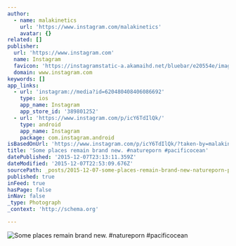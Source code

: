 ```yaml
---
author:
  - name: malakinetics
    url: 'https://www.instagram.com/malakinetics'
    avatar: {}
related: []
publisher:
  url: 'https://www.instagram.com'
  name: Instagram
  favicon: 'https://instagramstatic-a.akamaihd.net/bluebar/e20554e/images/ico/favicon.ico'
  domain: www.instagram.com
keywords: []
app_links:
  - url: 'instagram://media?id=620480408406086692'
    type: ios
    app_name: Instagram
    app_store_id: '389801252'
  - url: 'https://www.instagram.com/p/icY6TdIlQk/'
    type: android
    app_name: Instagram
    package: com.instagram.android
isBasedOnUrl: 'https://www.instagram.com/p/icY6TdIlQk/?taken-by=malakinetics'
title: 'Some places remain brand new. #natureporn #pacificocean'
datePublished: '2015-12-07T23:13:11.359Z'
dateModified: '2015-12-07T22:53:09.676Z'
sourcePath: _posts/2015-12-07-some-places-remain-brand-new-natureporn-pacificocean.md
published: true
inFeed: true
hasPage: false
inNav: false
_type: Photograph
_context: 'http://schema.org'

---
```

![Some places remain brand new&period; &num;natureporn &num;pacificocean](https://scontent.cdninstagram.com/hphotos-frc/t51.2885-15/e15/1516470_263496890473273_1970087733_n.jpg)